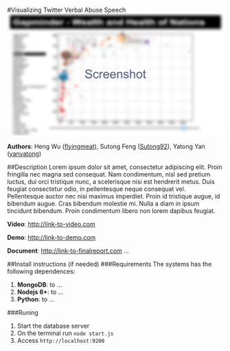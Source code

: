 #Visualizing Twitter Verbal Abuse Speech
![alt text](https://raw.githubusercontent.com/CristianFelix/infoviz/master/Screen.png "Screenshot")

**Authors**: Heng Wu ([flyingmeat](https://github.com/flyingmeat)), Sutong Feng ([Sutong92](https://github.com/Sutong92)), Yatong Yan ([yanyatong](https://github.com/yanyatong))

##Description
Lorem ipsum dolor sit amet, consectetur adipiscing elit. Proin fringilla nec magna sed consequat. Nam condimentum, nisl sed pretium luctus, dui orci tristique nunc, a scelerisque nisi est hendrerit metus. Duis feugiat consectetur odio, in pellentesque neque consequat vel. Pellentesque auctor nec nisi maximus imperdiet. Proin id tristique augue, id bibendum augue. Cras bibendum molestie mi. Nulla a diam in ipsum tincidunt bibendum. Proin condimentum libero non lorem dapibus feugiat.

**Video**: http://link-to-video.com

**Demo**: http://link-to-demo.com

**Document**: http://link-to-finalreport.com ...

##Install instructions (if needed)
###Requirements 
The systems has the following dependences:

1. **MongoDB**: to ... 
2. **Nodejs 6+**: to ...
3. **Python**: to ...

###Runing
1. Start the database server
2. On the terminal run `node start.js`
3. Access `http://localhost:9200`

